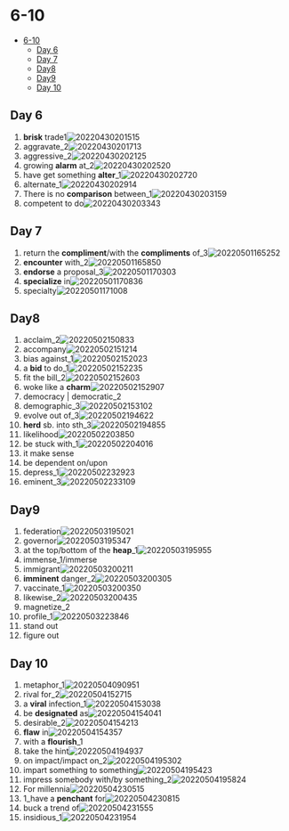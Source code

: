# 6-10

- [6-10](#6-10)
  - [Day 6](#day-6)
  - [Day 7](#day-7)
  - [Day8](#day8)
  - [Day9](#day9)
  - [Day 10](#day-10)

## Day 6

1. **brisk** trade1![20220430201515](https://raw.githubusercontent.com/Logible/Image/main/note_image/20220430201515.png)
2. aggravate_2![20220430201713](https://raw.githubusercontent.com/Logible/Image/main/note_image/20220430201713.png)
3. aggressive_2![20220430202125](https://raw.githubusercontent.com/Logible/Image/main/note_image/20220430202125.png)
4. growing **alarm** at_2![20220430202520](https://raw.githubusercontent.com/Logible/Image/main/note_image/20220430202520.png)
5. have get something **alter**_1![20220430202720](https://raw.githubusercontent.com/Logible/Image/main/note_image/20220430202720.png)
6. alternate_1![20220430202914](https://raw.githubusercontent.com/Logible/Image/main/note_image/20220430202914.png)
7. There is no **comparison** between_1![20220430203159](https://raw.githubusercontent.com/Logible/Image/main/note_image/20220430203159.png)
8. competent to do![20220430203343](https://raw.githubusercontent.com/Logible/Image/main/note_image/20220430203343.png)

## Day 7

1. return the **compliment**/with the **compliments** of_3![20220501165252](https://raw.githubusercontent.com/Logible/Image/main/note_image/20220501165252.png)
2. **encounter** with_2![20220501165850](https://raw.githubusercontent.com/Logible/Image/main/note_image/20220501165850.png)
3. **endorse** a proposal_3![20220501170303](https://raw.githubusercontent.com/Logible/Image/main/note_image/20220501170303.png)
4. **specialize** in![20220501170836](https://raw.githubusercontent.com/Logible/Image/main/note_image/20220501170836.png)
5. specialty![20220501171008](https://raw.githubusercontent.com/Logible/Image/main/note_image/20220501171008.png)

## Day8

1. acclaim_2![20220502150833](https://raw.githubusercontent.com/Logible/Image/main/note_image/20220502150833.png)
2. accompany![20220502151214](https://raw.githubusercontent.com/Logible/Image/main/note_image/20220502151214.png)
3. bias against_1![20220502152023](https://raw.githubusercontent.com/Logible/Image/main/note_image/20220502152023.png)
4. a **bid** to do_1![20220502152235](https://raw.githubusercontent.com/Logible/Image/main/note_image/20220502152235.png)
5. fit the bill_2![20220502152603](https://raw.githubusercontent.com/Logible/Image/main/note_image/20220502152603.png)
6. woke like a **charm**![20220502152907](https://raw.githubusercontent.com/Logible/Image/main/note_image/20220502152907.png)
7. democracy | democratic_2
8. demographic_3![20220502153102](https://raw.githubusercontent.com/Logible/Image/main/note_image/20220502153102.png)
9. evolve out of_3![20220502194622](https://raw.githubusercontent.com/Logible/Image/main/note_image/20220502194622.png)
10. **herd** sb. into sth_3![20220502194855](https://raw.githubusercontent.com/Logible/Image/main/note_image/20220502194855.png)
11. likelihood![20220502203850](https://raw.githubusercontent.com/Logible/Image/main/note_image/20220502203850.png)
12. be stuck with_1![20220502204016](https://raw.githubusercontent.com/Logible/Image/main/note_image/20220502204016.png)
13. it make sense
14. be dependent on/upon
15. depress_1![20220502232923](https://raw.githubusercontent.com/Logible/Image/main/note_image/20220502232923.png)
16. eminent_3![20220502233109](https://raw.githubusercontent.com/Logible/Image/main/note_image/20220502233109.png)

## Day9

1. federation![20220503195021](https://raw.githubusercontent.com/Logible/Image/main/note_image/20220503195021.png)
2. governor![20220503195347](https://raw.githubusercontent.com/Logible/Image/main/note_image/20220503195347.png)
3. at the top/bottom of the **heap**_1![20220503195955](https://raw.githubusercontent.com/Logible/Image/main/note_image/20220503195955.png)
4. immense_1/immerse
5. immigrant![20220503200211](https://raw.githubusercontent.com/Logible/Image/main/note_image/20220503200211.png)
6. **imminent** danger_2![20220503200305](https://raw.githubusercontent.com/Logible/Image/main/note_image/20220503200305.png)
7. vaccinate_1![20220503200350](https://raw.githubusercontent.com/Logible/Image/main/note_image/20220503200350.png)
8. likewise_2![20220503200435](https://raw.githubusercontent.com/Logible/Image/main/note_image/20220503200435.png)
9. magnetize_2
10. profile_1![20220503223846](https://raw.githubusercontent.com/Logible/Image/main/note_image/20220503223846.png)
11. stand out
12. figure out

## Day 10

1. metaphor_1![20220504090951](https://raw.githubusercontent.com/Logible/Image/main/note_image/20220504090951.png)
2. rival for_2![20220504152715](https://raw.githubusercontent.com/Logible/Image/main/note_image/20220504152715.png)
3. a **viral** infection_1![20220504153038](https://raw.githubusercontent.com/Logible/Image/main/note_image/20220504153038.png)
4. be **designated** as![20220504154041](https://raw.githubusercontent.com/Logible/Image/main/note_image/20220504154041.png)
5. desirable_2![20220504154213](https://raw.githubusercontent.com/Logible/Image/main/note_image/20220504154213.png)
6. **flaw** in![20220504154357](https://raw.githubusercontent.com/Logible/Image/main/note_image/20220504154357.png)
7. with a **flourish**_1
8. take the hint![20220504194937](https://raw.githubusercontent.com/Logible/Image/main/note_image/20220504194937.png)
9. on impact/impact on_2![20220504195302](https://raw.githubusercontent.com/Logible/Image/main/note_image/20220504195302.png)
10. impart something to something![20220504195423](https://raw.githubusercontent.com/Logible/Image/main/note_image/20220504195423.png)
11. impress somebody with/by something_2![20220504195824](https://raw.githubusercontent.com/Logible/Image/main/note_image/20220504195824.png)
12. For millennia![20220504230515](https://raw.githubusercontent.com/Logible/Image/main/note_image/20220504230515.png)
13. 1_have a **penchant** for![20220504230815](https://raw.githubusercontent.com/Logible/Image/main/note_image/20220504230815.png)
14. buck a trend of![20220504231555](https://raw.githubusercontent.com/Logible/Image/main/note_image/20220504231555.png)
15. insidious_1![20220504231954](https://raw.githubusercontent.com/Logible/Image/main/note_image/20220504231954.png)
